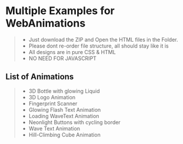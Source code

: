 # Multiple Examples for WebAnimations #

>
> - Just download the ZIP and Open the HTML files in the Folder.
> - Please dont re-order file structure, all should stay like it is
> - All designs are in pure CSS & HTML
> - NO NEED FOR JAVASCRIPT
>

## List of Animations ##

>
> - 3D Bottle with glowing Liquid
> - 3D Logo Animation
> - Fingerprint Scanner
> - Glowing Flash Text Animation
> - Loading WaveText Animation
> - Neonlight Buttons with cycling border
> - Wave Text Animation
> - Hill-Climbing Cube Animation
>
